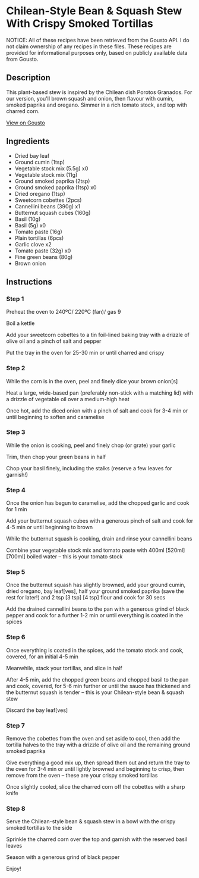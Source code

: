 # Chilean-Style Bean & Squash Stew With Crispy Smoked Tortillas

NOTICE: All of these recipes have been retrieved from the Gousto API. I do not claim ownership of any recipes in these files. These recipes are provided for informational purposes only, based on publicly available data from Gousto.

## Description

This plant-based stew is inspired by the Chilean dish Porotos Granados. For our version, you'll brown squash and onion, then flavour with cumin, smoked paprika and oregano. Simmer in a rich tomato stock, and top with charred corn.

[View on Gousto](https://www.gousto.co.uk/recipes/cookbook/chilean-style-bean-squash-stew-with-crispy-tortilla)

## Ingredients

- Dried bay leaf
- Ground cumin (1tsp)
- Vegetable stock mix (5.5g) x0
- Vegetable stock mix (11g)
- Ground smoked paprika (2tsp)
- Ground smoked paprika (1tsp) x0
- Dried oregano (1tsp)
- Sweetcorn cobettes (2pcs)
- Cannellini beans (390g) x1
- Butternut squash cubes (160g)
- Basil (10g)
- Basil (5g) x0
- Tomato paste (16g)
- Plain tortillas (6pcs)
- Garlic clove x2
- Tomato paste (32g) x0
- Fine green beans (80g)
- Brown onion

## Instructions


### Step 1

Preheat the oven to 240ºC/ 220ºC (fan)/ gas 9

Boil a kettle

Add your sweetcorn cobettes to a tin foil-lined baking tray with a drizzle of olive oil and a pinch of salt and pepper

Put the tray in the oven for 25-30 min or until charred and crispy


### Step 2

While the corn is in the oven, peel and finely dice your brown onion[s]

Heat a large, wide-based pan (preferably non-stick with a matching lid) with a drizzle of vegetable oil over a medium-high heat

Once hot, add the diced onion with a pinch of salt and cook for 3-4 min or until beginning to soften and caramelise


### Step 3

While the onion is cooking, peel and finely chop (or grate) your garlic

Trim, then chop your green beans in half

Chop your basil finely, including the stalks (reserve a few leaves for garnish!)


### Step 4

Once the onion has begun to caramelise, add the chopped garlic and cook for 1 min

Add your butternut squash cubes with a generous pinch of salt and cook for 4-5 min or until beginning to brown

While the butternut squash is cooking, drain and rinse your cannellini beans

Combine your vegetable stock mix and tomato paste with 400ml <span class="text-purple">[520ml] </span><span class="text-danger">[700ml] </span>boiled water – this is your tomato stock


### Step 5

Once the butternut squash has slightly browned, add your ground cumin, dried oregano, bay leaf[ves], half your ground smoked paprika (save the rest for later!) and 2 tsp <span class="text-purple">[3 tsp]</span> <span class="text-danger">[4 tsp]</span> flour and cook for 30 secs

Add the drained cannellini beans to the pan with a generous grind of black pepper and cook for a further 1-2 min or until everything is coated in the spices


### Step 6

Once everything is coated in the spices, add the tomato stock and cook, covered, for an initial 4-5 min

Meanwhile, stack your tortillas, and slice in half

After 4-5 min, add the chopped green beans and chopped basil to the pan and cook, covered, for 5-6 min further or until the sauce has thickened and the butternut squash is tender – this is your Chilean-style bean & squash stew

Discard the bay leaf[ves]


### Step 7

Remove the cobettes from the oven and set aside to cool, then add the tortilla halves to the tray with a drizzle of olive oil and the remaining ground smoked paprika

Give everything a good mix up, then spread them out and return the tray to the oven for 3-4 min or until lightly browned and beginning to crisp, then remove from the oven – these are your crispy smoked tortillas

Once slightly cooled, slice the charred corn off the cobettes with a sharp knife

### Step 8

Serve the Chilean-style bean & squash stew in a bowl with the crispy smoked tortillas to the side

Sprinkle the charred corn over the top and garnish with the reserved basil leaves

Season with a generous grind of black pepper

Enjoy!

